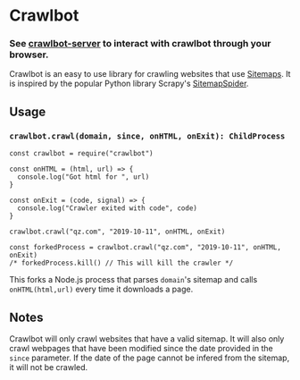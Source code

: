 # Crawlbot

### See [crawlbot-server](https://www.npmjs.com/package/crawlbot-server) to interact with crawlbot through your browser.

Crawlbot is an easy to use library for crawling websites that use [Sitemaps](https://www.sitemaps.org/). It is inspired by the popular Python library Scrapy's [SitemapSpider](https://docs.scrapy.org/en/latest/topics/spiders.html#sitemapspider).

## Usage
### `crawlbot.crawl(domain, since, onHTML, onExit): ChildProcess`
```
const crawlbot = require("crawlbot")

const onHTML = (html, url) => {
  console.log("Got html for ", url)
}

const onExit = (code, signal) => {
  console.log("Crawler exited with code", code)
}

crawlbot.crawl("qz.com", "2019-10-11", onHTML, onExit)

const forkedProcess = crawlbot.crawl("qz.com", "2019-10-11", onHTML, onExit)
/* forkedProcess.kill() // This will kill the crawler */
```
This forks a Node.js process that parses `domain`'s sitemap and calls `onHTML(html,url)` every time it downloads a page.

## Notes

Crawlbot will only crawl websites that have a valid sitemap. It will also only crawl webpages that have been modified since the date provided in the `since` parameter. If the date of the page cannot be infered from the sitemap, it will not be crawled.